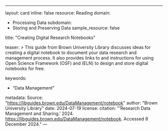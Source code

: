 ---
layout: card
inline: false
resource: Reading
domain:
  - Processing Data
subdomain:
  - Storing and Preserving Data
sample_resource: false

title: "Creating Digital Research Notebooks"

teaser: >
  This guide from Brown University Library discusses ideas for creating a digital notebook to document your data research and management process. It also provides links to and instructions for using Open Science Framework (OSF) and (ELN) to design and store digital notebooks for free.

keywords:
  - “Data Management”

metadata:
  Source: "https://libguides.brown.edu/DataManagement/notebook"
  author: "Brown University Library"
  date: 2024-07-19
  license: 
  citation: "’Research Data Management and Sharing.’ 2024.
https://libguides.brown.edu/DataManagement/notebook. Accessed 8 December 2024."
—
